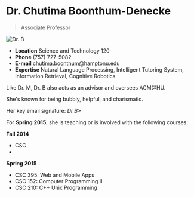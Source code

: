 # Dr. Chutima Boonthum-Denecke

> Associate Professor

![Dr. B](http://img.hamptonu.edu/profile/boonthum_chutima.jpg)

- **Location** Science and Technology 120
- **Phone** (757) 727-5082
- **E-mail** chutima.boonthum@hamptonu.edu
- **Expertise** Natural Language Processing, Intelligent Tutoring System, Information Retrieval, Cognitive Robotics

Like Dr. M, Dr. B also acts as an advisor and oversees ACM@HU.

She's known for being bubbly, helpful, and charismatic.

Her key email signature: *Dr.B>*

For **Spring 2015**, she is teaching or is involved with the following courses:

**Fall 2014**
- CSC
-

**Spring 2015**
- CSC 395: Web and Mobile Apps
- CSC 152: Computer Programming II
- CSC 210: C++ Unix Programming

